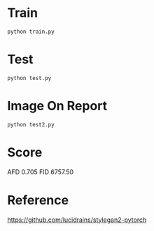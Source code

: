 # Train

```
python train.py
```

# Test
```
python test.py
```

# Image On Report
```
python test2.py
```

# Score

AFD 0.705
FID 6757.50	


# Reference

https://github.com/lucidrains/stylegan2-pytorch